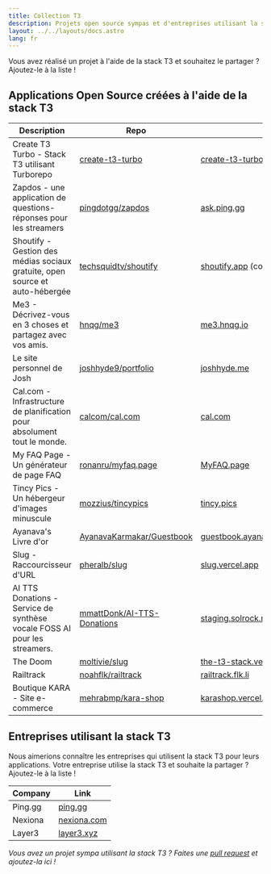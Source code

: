 ```yaml
---
title: Collection T3
description: Projets open source sympas et d'entreprises utilisant la stack T3
layout: ../../layouts/docs.astro
lang: fr
---
```


Vous avez réalisé un projet à l'aide de la stack T3 et souhaitez le partager ? Ajoutez-le à la liste !

## Applications Open Source créées à l'aide de la stack T3

| Description                                                                  | Repo                                                                        | Lien                                                                              |
| ---------------------------------------------------------------------------- | --------------------------------------------------------------------------- | --------------------------------------------------------------------------------- |
| Create T3 Turbo - Stack T3 utilisant Turborepo                               | [create-t3-turbo](https://github.com/t3-oss/create-t3-turbo)                | [create-t3-turbo.vercel.app](https://create-t3-turbo.vercel.app/)                 |
| Zapdos - une application de questions-réponses pour les streamers            | [pingdotgg/zapdos](https://github.com/pingdotgg/zapdos)                     | [ask.ping.gg](https://ask.ping.gg)                                                |
| Shoutify - Gestion des médias sociaux gratuite, open source et auto-hébergée | [techsquidtv/shoutify](https://github.com/TechSquidTV/Shoutify)             | [shoutify.app](https://github.com/TechSquidTV/Shoutify) (coming soon)             |
| Me3 - Décrivez-vous en 3 choses et partagez avec vos amis.                   | [hnqg/me3](https://github.com/hnqg/me3)                                     | [me3.hnqg.io](https://me3.hnqg.io)                                                |
| Le site personnel de Josh                                                    | [joshhyde9/portfolio](https://github.com/JoshHyde9/portfolio)               | [joshhyde.me](https://joshhyde.me)                                                |
| Cal.com - Infrastructure de planification pour absolument tout le monde.     | [calcom/cal.com](https://github.com/calcom/cal.com)                         | [cal.com](https://cal.com)                                                        |
| My FAQ Page - Un générateur de page FAQ                                      | [ronanru/myfaq.page](https://github.com/ronanru/myfaq.page)                 | [MyFAQ.page](https://myfaq.page)                                                  |
| Tincy Pics - Un hébergeur d'images minuscule                                 | [mozzius/tincypics](https://github.com/mozzius/tincypics)                   | [tincy.pics](https://tincy.pics)                                                  |
| Ayanava's Livre d'or                                                         | [AyanavaKarmakar/Guestbook](https://github.com/AyanavaKarmakar/Guestbook)   | [guestbook.ayanavakarmakar.software](https://guestbook.ayanavakarmakar.software/) |
| Slug - Raccourcisseur d'URL                                                  | [pheralb/slug](https://github.com/pheralb/slug)                             | [slug.vercel.app](https://slug.vercel.app)                                        |
| AI TTS Donations - Service de synthèse vocale FOSS AI pour les streamers.    | [mmattDonk/AI-TTS-Donations](https://github.com/mmattDonk/AI-TTS-Donations) | [staging.solrock.mmattDonk.com](https://staging.solrock.mmattDonk.com)            |
| The Doom                                                                     | [moltivie/slug](https://github.com/Moltivie/the-t3-stack)                   | [the-t3-stack.vercel.app](https://the-t3-stack.vercel.app)                        |
| Railtrack                                                                    | [noahflk/railtrack](https://github.com/noahflk/railtrack)                   | [railtrack.flk.li](https://railtrack.flk.li)                                      |
| Boutique KARA - Site e-commerce                                              | [mehrabmp/kara-shop](https://github.com/mehrabmp/kara-shop)                 | [karashop.vercel.app](https://karashop.vercel.app/)                               |

## Entreprises utilisant la stack T3

Nous aimerions connaître les entreprises qui utilisent la stack T3 pour leurs applications. Votre entreprise utilise la stack T3 et souhaite la partager ? Ajoutez-le à la liste !

| Company | Link                               |
| ------- | ---------------------------------- |
| Ping.gg | [ping.gg](https://ping.gg)         |
| Nexiona | [nexiona.com](https://nexiona.com) |
| Layer3  | [layer3.xyz](https://layer3.xyz)   |

_Vous avez un projet sympa utilisant la stack T3 ? Faites une [pull request](https://github.com/t3-oss/create-t3-app/tree/next/www/src/pages/en/t3-collection.md) et ajoutez-la ici !_
